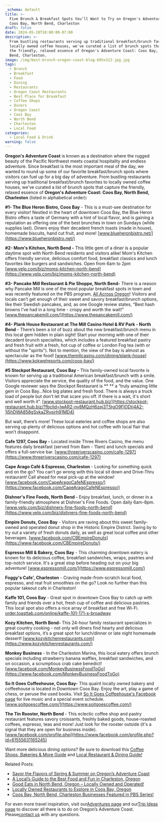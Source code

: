 ```yaml
---
_schema: default
title: >-
  Five Brunch & Breakfast Spots You’ll Want to Try on Oregon's Adventure Coast:
  Coos Bay, North Bend, Charleston
draft: false
date: 2024-05-28T10:00:00-07:00
description: >-
  From bustling restaurants serving up traditional breakfast/brunch favorites to
  locally owned coffee houses, we've curated a list of brunch spots that capture
  the friendly, relaxed essence of Oregon's Adventure Coast: Coos Bay, North
  Bend, Charleston.
image: /img/best-brunch-oregon-coast-blog-695x322-jpg.jpg
tags:
  - Brunch
  - Breakfast
  - Food
  - Dining
  - Restaurants
  - Oregon Coast Restaurants
  - Best Place for Breakfast
  - Coffee Shops
  - Diners
  - Oregon Coast
  - Coos Bay
  - North Bend
  - Charleston
  - Local Food
categories:
  - Local Food & Drink
warning: false
---
```

**Oregon's Adventure Coast** is known as a destination where the rugged beauty of the Pacific Northwest meets coastal hospitality and endless adventure. Since breakfast is the most important meal of the day, we wanted to round up some of our favorite breakfast/brunch spots where visitors can fuel up for a big day of adventure. From bustling restaurants serving up traditional breakfast/brunch favorites to locally owned coffee houses, we've curated a list of brunch spots that capture the friendly, relaxed essence of **Oregon's Adventure Coast: Coos Bay, North Bend, Charleston** (listed in alphabetical order)**\:**

**\#1- The Blue Heron Bistro, Coos Bay** - This is a must-see destination for every visitor! Nestled in the heart of downtown Coos Bay, the Blue Heron Bistro offers a taste of Germany with a hint of local flavor, and is gaining a reputation as offering one of the best brunches in town on Sundays (while supplies last). Diners enjoy their decadent french toasts (made in house), homemade biscuits, hand cut fruit, and more! [www.blueheronbistro.net/](https://www.blueheronbistro.net/)

**\#2- Mom's Kitchen, North Bend -** This little gem of a diner is a popular daytime spot with North Bend residents and visitors alike! Mom's Kitchen offers friendly service, delicious comfort food, breakfast classics and lunch favorites like burgers and sandwiches. Open from 6am to 2pm [www.yelp.com/biz/moms-kitchen-north-bend](https://www.yelp.com/biz/moms-kitchen-north-bend)

**\#3- Pancake Mill Restaurant & Pie Shoppe, North Bend-** There is a reason why Pancake Mill is one of the most popular breakfast spots in town and was recently featured on the PBS program, [All Across Oregon](https://www.youtube.com/watch?v=XHpnVRpY8ro)! Visitors and locals can’t get enough of their sweet and savory breakfast/brunch options, like their Swedish pancakes, and, as one Google review states, “Best hash browns I’ve had in a long time - crispy and worth the wait!” [www.thepancakemill.com/](https://www.thepancakemill.com/)

**\#4- Plank House Restaurant at The Mill Casino Hotel & RV Park - North Bend** - There’s been a lot of buzz about the new breakfast/brunch menu in this local gem hidden in plain sight! Start your morning with one of their decadent brunch specialties, which includes a featured breakfast pastry and fresh fruit with a fresh, hot cup of coffee or London Fog tea (with or without the "spirits"). Not to mention, the view of the bay is almost as spectacular as the food! [www.themillcasino.com/dining/plank-house](https://www.kokwelresorts.com/coos-bay/)

**\#5 Stockpot Restaurant, Coos Bay -** This family-owned local favorite is known for serving up a traditional American breakfast/brunch with a smile. Visitors appreciate the service, the quality of the food, and the value. One Google reviewer says the Stockpot Restaurant is ** ** a “truly amazing little gem in Coos Bay…Nice big plates and fresh food. There is always a truck load of people but don't let that scare you off. If there is a wait, it's short and well worth it”. [www.stockpot-restaurant.hub.biz](https://stockpot-restaurant.hub.biz/?fbclid=IwAR2-ny8MQzH6zpj3T5tgO9FIODtj4A2-1j5hDWA858gSvkaZRysirh91MD4)

But wait, there’s more! These local eateries and coffee shops are also serving up plenty of delicious options and hot coffee with local flair that won’t disappoint.

**Cafe 1297, Coos Bay -** Located inside Three Rivers Casino, the menu features daily breakfast (served from 8am - 11am) and lunch specials and offers a full-service bar. [www.threeriverscasino.com/cafe-1297](https://www.threeriverscasino.com/cafe-1297)

**Cape Arago Café & Espresso, Charleston** - Looking for something quick and on the go? You can’t go wrong with this local sit down and Drive-Thru restaurant! Call ahead for meal pick-up at the window! [www.facebook.com/CapeAragoCafeNEspresso/](https://www.facebook.com/CapeAragoCafeNEspresso/)

**Dishner's Fine Foods, North Bend -** Enjoy breakfast, lunch, or dinner in a family-friendly atmosphere at Dishner's Fine Foods. Open daily 6am-8pm. [www.yelp.com/biz/dishners-fine-foods-north-bend](https://www.yelp.com/biz/dishners-fine-foods-north-bend)

**Empire Donuts, Coos Bay** - Visitors are raving about this sweet family-owned and operated donut shop in the Historic Empire District. Swing by to try out a variety of fresh donuts daily, as well as great local coffee and other beverages. [www.facebook.com/CBEmpireDonuts](https://www.facebook.com/CBEmpireDonuts/)

**Espresso Mill & Bakery, Coos Bay** - This charming downtown eatery is known for its delicious coffee, breakfast sandwiches, wraps, pastries and top-notch service. It's a great stop before heading out on your big adventure! [www.espressomill.com/](https://www.espressomill.com/)

**Foggy's Cafe', Charleston** - Craving made-from-scratch local food, espresso, and real fruit smoothies on the go? Look no further than this popular takeout cafe in Charleston!

**Kaffe 101, Coos Bay** - Great spot in downtown Coos Bay to catch up with family and friends over a hot, fresh cup of coffee and delicious pastries. This local spot also offers a nice array of breakfast and free Wi-Fi. [order.toasttab.com/online/kaffe-101-171-s-broadway](https://order.toasttab.com/online/kaffe-101-171-s-broadway)

**Kozy Kitchen, North Bend-** This 24-hour family restaurant specializes in great country cooking - not only will diners find hearty and delicious breakfast options, it’s a great spot for lunch/dinner or late night homemade dessert! [www.kozykitchenrestaurants.com](https://www.kozykitchenrestaurants.com/)

**Monkey Business** - In the Charleston Marina, this local eatery offers brunch specials including strawberry banana waffles, breakfast sandwiches, and on occasion, a scrumptious crab cake benedict! [www.facebook.com/MonkeyBusinessFoodToGo](https://www.facebook.com/MonkeyBusinessFoodToGo)

**So It Goes Coffeehouse, Coos Bay-** This quaint locally owned bakery and coffeehouse is located in Downtown Coos Bay. Enjoy the art, play a game of chess, or peruse the used books. Visit [So It Goes Coffeehouse's Facebook page](https://www.facebook.com/soitgoescoffeehouse) for live music and a special event schedule. [www.soitgoescoffee.com/](https://www.soitgoescoffee.com/)

**The Tin Rooster, North Bend** - This eclectic coffee shop and pastry restaurant features savory croissants, freshly baked goods, house-roasted coffees, espresso, teas and more! Just look for the rooster outside (it's a signal that they are open for business inside). [www.facebook.com/profile.php](https://www.facebook.com/profile.php?id=61555631165245)

Want more delicious dining options? Be sure to download this [Coffee Shops, Bakeries & More Guide](https://www.oregonsadventurecoast.com/img/coffeeshops-bakery-11-23.pdf) and [Local Restaurant & Dining Guide!](https://www.oregonsadventurecoast.com/img/restaurants-booklet-web-11-23.pdf)

Related Posts:

* [Savor the Flavors of Spring & Summer on Oregon’s Adventure Coast](https://www.oregonsadventurecoast.com/blog/savor-the-flavors-of-spring-summer-on-oregon-s-adventure-coast/)
* [A Local’s Guide to the Best Food and Fun in Charleston, Oregon](https://www.oregonsadventurecoast.com/blog/a-local-s-guide-to-the-best-food-and-fun-in-charleston-oregon/)
* [Good Eats in North Bend, Oregon – Locally Owned and Operated!](https://www.oregonsadventurecoast.com/blog/good-eats-in-north-bend-oregon-locally-owned-and-operated/)
* [Locally Owned Restaurants to Explore in Coos Bay, Oregon](https://www.oregonsadventurecoast.com/blog/locally-owned-restaurants-to-explore-in-coos-bay-oregon/)
* [Coos Bay, North Bend, Charleston Businesses Featured in PBS Series!](https://www.oregonsadventurecoast.com/blog/coos-bay-north-bend-charleston-businesses-featured-in-pbs-series/)

For even more travel inspiration, visit our[Adventures page](https://www.oregonsadventurecoast.com/adventures) and our[Trip Ideas page](https://www.oregonsadventurecoast.com/tripideas) to discover all there is to do on Oregon’s Adventure Coast. Please[contact us](https://www.oregonsadventurecoast.com/contact/) with any questions.

<br>